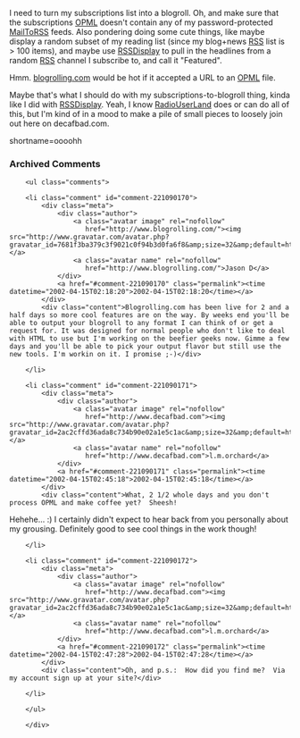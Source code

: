 <p>I need to turn my subscriptions list into a blogroll.  Oh, and make sure that the subscriptions <a href="http://www.decafbad.com/twiki/bin/view/Main/OPML">OPML</a> doesn't contain any of my password-protected <a href="http://www.decafbad.com/twiki/bin/view/Main/MailToRSS">MailToRSS</a> feeds.  Also pondering doing some cute things, like maybe display a random subset of my reading list (since my blog+news <a href="http://www.decafbad.com/twiki/bin/view/Main/RSS">RSS</a> list is > 100 items), and maybe use <a href="http://www.decafbad.com/twiki/bin/view/Main/RssDisplay">RSSDisplay</a> to pull in the headlines from a random <a href="http://www.decafbad.com/twiki/bin/view/Main/RSS">RSS</a> channel I subscribe to, and call it "Featured".</p>
<p>Hmm.  <a href="http://www.blogrolling.com">blogrolling.com</a> would be hot if it accepted a URL to an <a href="http://www.decafbad.com/twiki/bin/view/Main/OPML">OPML</a> file.</p>
<p>Maybe that's what I should do with my subscriptions-to-blogroll thing, kinda like I did with <a href="http://www.decafbad.com/twiki/bin/view/Main/RssDisplay">RSSDisplay</a>.  Yeah, I know <a href="http://www.decafbad.com/twiki/bin/view/Main/RadioUserLand">RadioUserLand</a> does or can do all of this, but I'm kind of in a mood to make a pile of small pieces to loosely join out here on decafbad.com.</p>
<!--more-->
shortname=oooohh

<div id="comments" class="comments archived-comments">
            <h3>Archived Comments</h3>
            
        <ul class="comments">
            
        <li class="comment" id="comment-221090170">
            <div class="meta">
                <div class="author">
                    <a class="avatar image" rel="nofollow" 
                       href="http://www.blogrolling.com/"><img src="http://www.gravatar.com/avatar.php?gravatar_id=7681f3ba379c3f9021c0f94b3d0fa6f8&amp;size=32&amp;default=http://mediacdn.disqus.com/1320279820/images/noavatar32.png"/></a>
                    <a class="avatar name" rel="nofollow" 
                       href="http://www.blogrolling.com/">Jason D</a>
                </div>
                <a href="#comment-221090170" class="permalink"><time datetime="2002-04-15T02:18:20">2002-04-15T02:18:20</time></a>
            </div>
            <div class="content">Blogrolling.com has been live for 2 and a half days so more cool features are on the way. By weeks end you'll be able to output your blogroll to any format I can think of or get a request for. It was designed for normal people who don't like to deal with HTML to use but I'm working on the beefier geeks now. Gimme a few days and you'll be able to pick your output flavor but still use the new tools. I'm workin on it. I promise ;-)</div>
            
        </li>
    
        <li class="comment" id="comment-221090171">
            <div class="meta">
                <div class="author">
                    <a class="avatar image" rel="nofollow" 
                       href="http://www.decafbad.com"><img src="http://www.gravatar.com/avatar.php?gravatar_id=2ac2cffd36ada8c734b90e02a1e5c1ac&amp;size=32&amp;default=http://mediacdn.disqus.com/1320279820/images/noavatar32.png"/></a>
                    <a class="avatar name" rel="nofollow" 
                       href="http://www.decafbad.com">l.m.orchard</a>
                </div>
                <a href="#comment-221090171" class="permalink"><time datetime="2002-04-15T02:45:18">2002-04-15T02:45:18</time></a>
            </div>
            <div class="content">What, 2 1/2 whole days and you don't process OPML and make coffee yet?  Sheesh!

Hehehe...  :)  I certainly didn't expect to hear back from you personally about my grousing.  Definitely good to see cool things in the work though!</div>
            
        </li>
    
        <li class="comment" id="comment-221090172">
            <div class="meta">
                <div class="author">
                    <a class="avatar image" rel="nofollow" 
                       href="http://www.decafbad.com"><img src="http://www.gravatar.com/avatar.php?gravatar_id=2ac2cffd36ada8c734b90e02a1e5c1ac&amp;size=32&amp;default=http://mediacdn.disqus.com/1320279820/images/noavatar32.png"/></a>
                    <a class="avatar name" rel="nofollow" 
                       href="http://www.decafbad.com">l.m.orchard</a>
                </div>
                <a href="#comment-221090172" class="permalink"><time datetime="2002-04-15T02:47:28">2002-04-15T02:47:28</time></a>
            </div>
            <div class="content">Oh, and p.s.:  How did you find me?  Via my account sign up at your site?</div>
            
        </li>
    
        </ul>
    
        </div>
    